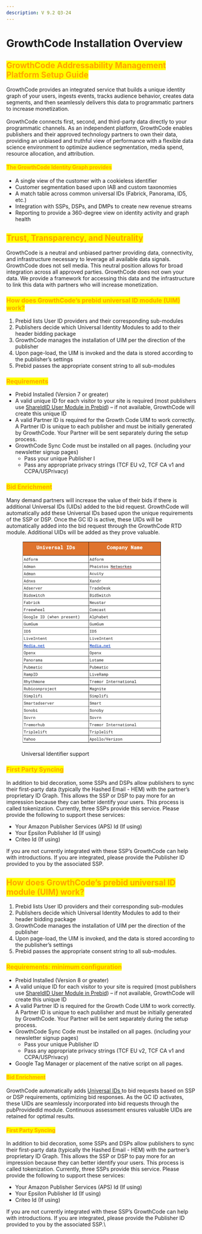 ```yaml
---
description: V 9.2 Q3-24
---
```


# GrowthCode Installation Overview

## <mark style="color:orange;">GrowthCode Addressability Management Platform Setup Guide</mark>

GrowthCode provides an integrated service that builds a unique identity graph of your users, ingests events, tracks audience behavior, creates data segments, and then seamlessly delivers this data to programmatic partners to increase monetization.\
\
GrowthCode connects first, second, and third-party data directly to your programmatic channels.  As an independent platform, GrowthCode enables publishers and their approved technology partners to own their data, providing an unbiased and truthful view of performance with a flexible data science environment to optimize audience segmentation, media spend, resource allocation, and attribution.

#### <mark style="color:orange;">The GrowthCode Identity Graph provides</mark>

* A single view of the customer with a cookieless identifier&#x20;
* Customer segmentation based upon IAB and custom taxonomies
* A match table across common universal IDs (Fabrick, Panorama, ID5, etc.)
* Integration with SSPs, DSPs, and DMPs to create new revenue streams
* Reporting to provide a 360-degree view on identity activity and graph health

## <mark style="color:orange;">Trust, Transparency, and Neutrality</mark>

GrowthCode is a neutral and unbiased partner providing data, connectivity, and infrastructure necessary to leverage all available data signals. GrowthCode does not sell media. This neutral position allows for broad integration across all approved parties. GrowthCode does not own your data. We provide a framework for accessing this data and the infrastructure to link this data with partners who will increase monetization.&#x20;

### <mark style="color:orange;">How does GrowthCode’s prebid universal ID module (UIM) work?</mark>

1. Prebid lists User ID providers and their corresponding sub-modules
2. Publishers decide which Universal Identity Modules to add to their header bidding package
3. GrowthCode manages the installation of UIM per the direction of the publisher
4. Upon page-load, the UIM is invoked and the data is stored according to the publisher’s settings
5. Prebid passes the appropriate consent string to all sub-modules

### <mark style="color:orange;">Requirements</mark>

* Prebid Installed (Version 7 or greater)
* A valid unique ID for each visitor to your site is required (most publishers use [ShareIdID User Module in Prebid](https://docs.prebid.org/dev-docs/modules/userid-submodules/growthcode.html)) – if not available, GrowthCode will create this unique ID
* A valid Partner ID is required for the Growth Code UIM to work correctly. A Partner ID is unique to each publisher and must be initially generated by GrowthCode. Your Partner will be sent separately during the setup process.&#x20;
* GrowthCode Sync Code must be installed on all pages. (including your newsletter signup pages)
  * Pass your unique Publisher I
  * Pass any appropriate privacy strings (TCF EU v2, TCF CA v1 and CCPA/USPrivacy)

### <mark style="color:orange;">Bid Enrichment</mark>

Many demand partners will increase the value of their bids if there is additional Universal IDs (UIDs) added to the bid request.  GrowthCode will automatically add these Universal IDs based upon the unique requirements of the SSP or DSP.  Once the GC ID is active, these UIDs will be automatically added into the bid request through the GrowthCode RTD module.  Additional UIDs will be added as they prove valuable.&#x20;

<figure><img src="../.gitbook/assets/image (6).png" alt="" width="375"><figcaption><p>Universal Identifier support</p></figcaption></figure>

### <mark style="color:orange;">First Party Syncing</mark>

In addition to bid decoration, some SSPs and DSPs allow publishers to sync their first-party data (typically the Hashed Email - HEM) with the partner’s proprietary ID Graph. This allows the SSP or DSP to pay more for an impression because they can better identify your users. This process is called tokenization. Currently, three SSPs provide this service. Please provide the following to support these services:

* Your Amazon Publisher Services (APS) Id (If using)
* Your Epsilon Publisher Id (If using)
* Criteo Id (If using)

If you are not currently integrated with these SSP’s GrowthCode can help with introductions. If you are integrated, please provide the Publisher ID provided to you by the associated SSP.&#x20;



## <mark style="color:orange;">How does GrowthCode’s prebid universal ID module (UIM) work?</mark>

1. Prebid lists User ID providers and their corresponding sub-modules
2. Publishers decide which Universal Identity Modules to add to their header bidding package
3. GrowthCode manages the installation of UIM per the direction of the publisher
4. Upon page-load, the UIM is invoked, and the data is stored according to the publisher’s settings
5. Prebid passes the appropriate consent string to all sub-modules.

### <mark style="color:orange;">Requirements: minimum configuration</mark>

* Prebid Installed (Version 8 or greater)
* A valid unique ID for each visitor to your site is required (most publishers use [ShareIdID User Module in Prebid](https://docs.prebid.org/dev-docs/modules/userid-submodules/growthcode.html)) – if not available, GrowthCode will create this unique ID
* A valid Partner ID is required for the Growth Code UIM to work correctly. A Partner ID is unique to each publisher and must be initially generated by GrowthCode. Your Partner will be sent separately during the setup process.&#x20;
* GrowthCode Sync Code must be installed on all pages. (including your newsletter signup pages)
  * Pass your unique Publisher ID
  * Pass any appropriate privacy strings (TCF EU v2, TCF CA v1 and CCPA/USPrivacy)
* Google Tag Manager or placement of the native script on all pages.

#### <mark style="color:orange;">Bid Enrichment</mark>

GrowthCode automatically adds [Universal IDs ](https://docs.google.com/spreadsheets/d/1YL1awRN7StON-lzp8VAcB4U83aUTHXwt9uYxPrKhtk8/edit?usp=sharing)to bid requests based on SSP or DSP requirements, optimizing bid responses. As the GC ID activates, these UIDs are seamlessly incorporated into bid requests through the pubProvidedId module. Continuous assessment ensures valuable UIDs are retained for optimal results.

#### <mark style="color:orange;">First Party Syncing</mark>

In addition to bid decoration, some SSPs and DSPs allow publishers to sync their first-party data (typically the Hashed Email - HEM) with the partner’s proprietary ID Graph. This allows the SSP or DSP to pay more for an impression because they can better identify your users. This process is called tokenization. Currently, three SSPs provide this service. Please provide the following to support these services:

* Your Amazon Publisher Services (APS) Id (If using)
* Your Epsilon Publisher Id (If using)
* Criteo Id (If using)

If you are not currently integrated with these SSP’s GrowthCode can help with introductions. If you are integrated, please provide the Publisher ID provided to you by the associated SSP.\
